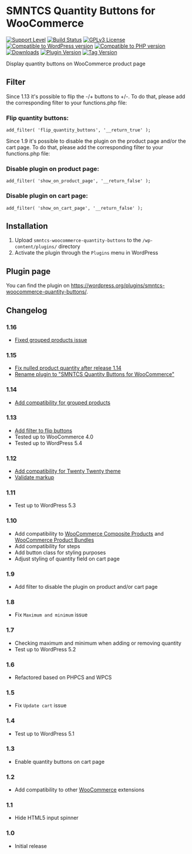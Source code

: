 # SMNTCS Quantity Buttons for WooCommerce

[![Support Level](https://img.shields.io/badge/support-active-green.svg)](#support-level)
[![Build Status](https://api.travis-ci.com/nielslange/smntcs-woocommerce-quantity-buttons.svg?branch=master)](https://api.travis-ci.com/nielslange/smntcs-woocommerce-quantity-buttons)
[![GPLv3 License](https://img.shields.io/github/license/nielslange/smntcs-woocommerce-quantity-buttons.svg)](https://www.gnu.org/licenses/gpl.html)
[![Compatible to WordPress version](https://plugintests.com/plugins/smntcs-woocommerce-quantity-buttons/wp-badge.svg)](https://plugintests.com/plugins/smntcs-woocommerce-quantity-buttons/latest)
[![Compatible to PHP version](https://plugintests.com/plugins/smntcs-woocommerce-quantity-buttons/php-badge.svg)](https://plugintests.com/plugins/smntcs-woocommerce-quantity-buttons/latest)
[![Downloads](https://img.shields.io/wordpress/plugin/dt/smntcs-woocommerce-quantity-buttons.svg)](https://wordpress.org/plugins/smntcs-woocommerce-quantity-buttons/)
[![Plugin Version](https://img.shields.io/wordpress/plugin/v/smntcs-woocommerce-quantity-buttons.svg)](https://wordpress.org/plugins/smntcs-woocommerce-quantity-buttons/)
[![Tag Version](https://img.shields.io/github/tag/nielslange/smntcs-woocommerce-quantity-buttons.svg)](https://wordpress.org/plugins/smntcs-woocommerce-quantity-buttons/)

Display quantity buttons on WooCommerce product page

## Filter

Since 1.13 it's possible to flip the -/+ buttons to +/-. To do that, please add the corresponding filter to your functions.php file:

### Flip quantity buttons:

```
add_filter( 'flip_quantity_buttons', '__return_true' );
```

Since 1.9 it's possible to disable the plugin on the product page and/or the cart page. To do that, please add the corresponding filter to your functions.php file:

### Disable plugin on product page:

```
add_filter( 'show_on_product_page', '__return_false' );
```

### Disable plugin on cart page:

```
add_filter( 'show_on_cart_page', '__return_false' );
```

## Installation

1. Upload `smntcs-woocommerce-quantity-buttons` to the `/wp-content/plugins/` directory
2. Activate the plugin through the `Plugins` menu in WordPress

## Plugin page

You can find the plugin on https://wordpress.org/plugins/smntcs-woocommerce-quantity-buttons/.

## Changelog

### 1.16
* [Fixed grouped products issue](https://github.com/nielslange/smntcs-woocommerce-quantity-buttons/issues/21)

### 1.15
* [Fix nulled product quantity after release 1.14](https://github.com/nielslange/smntcs-woocommerce-quantity-buttons/issues/24)
* [Rename plugin to "SMNTCS Quantity Buttons for WooCommerce"](https://github.com/nielslange/smntcs-woocommerce-quantity-buttons/issues/25)

### 1.14
* [Add compatibility for grouped products](https://github.com/nielslange/smntcs-woocommerce-quantity-buttons/issues/21)

### 1.13
* [Add filter to flip buttons](https://github.com/nielslange/smntcs-woocommerce-quantity-buttons/issues/17)
* Tested up to WooCommerce 4.0
* Tested up to WordPress 5.4

### 1.12
* [Add compatibility for Twenty Twenty theme](https://github.com/nielslange/smntcs-woocommerce-quantity-buttons/issues/11)
* [Validate markup](https://github.com/nielslange/smntcs-woocommerce-quantity-buttons/issues/10)

### 1.11
* Test up to WordPress 5.3

### 1.10
* Add compatibility to [WooCommerce Composite Products](https://woocommerce.com/products/composite-products/) and [WooCommerce Product Bundles](https://woocommerce.com/products/product-bundles/)
* Add compatibility for steps
* Add button class for styling purposes
* Adjust styling of quantity field on cart page

### 1.9
* Add filter to disable the plugin on product and/or cart page

### 1.8
* Fix `Maximum and minimum` issue

### 1.7
* Checking maximum and minimum when adding or removing quantity
* Test up to WordPress 5.2

### 1.6
* Refactored based on PHPCS and WPCS

### 1.5
* Fix `Update cart` issue

### 1.4
* Test up to WordPress 5.1

### 1.3
* Enable quantity buttons on cart page

### 1.2
* Add compatibility to other [WooCommerce](https://wordpress.org/plugins/woocommerce/) extensions

### 1.1
* Hide HTML5 input spinner

### 1.0
* Initial release
